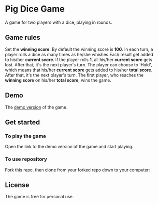 # Pig Dice Game
A game for two players with a dice, playing in rounds.
<!-- ![alt text](image.jpg) -->
<!-- ![Alt text](/relative/path/to/img.jpg?raw=true "Optional Title") -->
## Game rules
Set the **winning score**. By default the winning score is **100**.
In each turn, a player rolls a dice as many times as he/she whishes.Each result get added to his/her **current score**.
If the player rolls **1**, all his/her **current score** gets lost. After that, it's the next player's turn.
The player can choose to 'Hold', which means that his/her **current score** gets added to his/her **total score**. After that, it's the next player's turn.
The first player, who reaches the **winning score** on his/her **total score**, wins the game.
## Demo
The [demo version](https://nat-x7205.github.io/PigDiceGame/) of the game.
## Get started
### To play the game
Open the link to the demo version of the game and start playing.
### To use repository
Fork this repo, then clone from your forked repo down to your computer:

## License
The game is free for personal use.